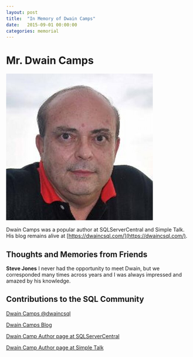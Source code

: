 ```yaml
---
layout: post
title:  "In Memory of Dwain Camps"
date:   2015-09-01 00:00:00
categories: memorial
---
```

# Mr. Dwain Camps
![Dwain Camps <](/assets/images/dwaincamps.jpg)

Dwain Camps was a popular author at SQLServerCentral and Simple Talk. His blog remains alive at [https://dwaincsql.com/](https://dwaincsql.com/).

## Thoughts and Memories from Friends

__Steve Jones__
I never had the opportunity to meet Dwain, but we corresponded many times across years and I was always impressed and amazed by his knowledge.

## Contributions to the SQL Community

[Dwain Camps @dwaincsql](https://twitter.com/dwaincsql)

[Dwain Camps Blog](https://dwaincsql.com/)

[Dwain Camp Author page at SQLServerCentral](https://www.sqlservercentral.com/author/dwainc)

[Dwain Camp Author page at Simple Talk](https://www.red-gate.com/simple-talk/author/dwain-camps/)
